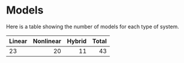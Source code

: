 # Models
Here is a table showing the number of models for each type
of system.

| Linear   | Nonlinear   | Hybrid   | Total    |
|:---------|------------:|---------:|---------:|
|23|20|11|43|
